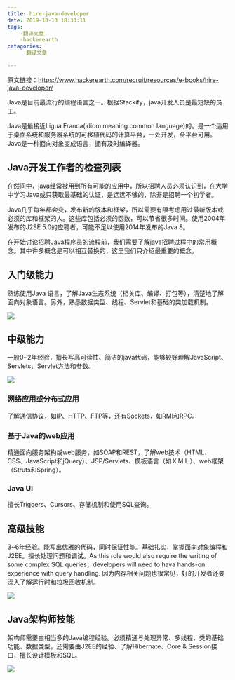 ```yaml
---
title: hire-java-developer
date: 2019-10-13 18:33:11
tags:
	-翻译文章
	-hackerearth
catagories:
     -翻译文章

---
```


原文链接：https://www.hackerearth.com/recruit/resources/e-books/hire-java-developer/

Java是目前最流行的编程语言之一。根据Stackify，java开发人员是最短缺的员工。

Java是最接近Ligua Franca(idiom meaning common language)的。是一个适用于桌面系统和服务器系统的可移植代码的计算平台，一处开发，全平台可用。Java是一种面向对象变成语言，拥有及时编译器。



## Java开发工作者的检查列表

在然间中，java经常被用到所有可能的应用中，所以招聘人员必须认识到，在大学中学习Java或只获取最基础的认证，是远远不够的，除非是招聘一个初学者。

Java几乎每年都会变，发布新的版本和框架，所以需要有限考虑用过最新版本或必须的库和框架的人。这些库包括必须的函数，可以节省很多时间。使用2004年发布的J2SE 5.0的应聘者，可能不足以使用2014年发布的Java 8。

在开始讨论招聘Java程序员的流程前，我们需要了解java招聘过程中的常用概念。其中许多概念是可以相互替换的，这里我们只介绍最重要的概念。

## 入门级能力

熟练使用Java 语言，了解Java生态系统（相关库、编译、打包等），清楚地了解面向对象语言。另外，熟悉数据类型、线程、Servlet和基础的类加载机制。

![](./pictures/java-fresher-role-skills.jpg)

## 中级能力

一般0~2年经验，擅长写高可读性、简洁的java代码，能够较好理解JavaScript、Servlets、Servlet方法和参数。

![](./pictures/junior-java-developer-role.jpg)

### 网络应用或分布式应用

了解通信协议，如IP、HTTP、FTP等，还有Sockets，如RMI和RPC。

### 基于Java的web应用

精通面向服务架构或web服务，如SOAP和REST，了解web技术（HTML、CSS、JavaScript和jQuery）、JSP/Servlets、模板语言（如ＸＭＬ）、web框架（Struts和Spring）。

### Java UI

擅长Triggers、Cursors、存储机制和使用SQL查询。

## 高级技能

3~6年经验。能写出优雅的代码，同时保证性能。基础扎实，掌握面向对象编程和J2EE。擅长处理问题和调试。As this role would also require the writing of some complex SQL queries，developers will need to hava hands-on experience with query handling. 因为内存相关问题也很常见，好的开发者还要深入了解运行时和垃圾回收机制。

![](./pictures/senior-java-developer-role-skills.jpg)

## Java架构师技能

架构师需要由相当多的Java编程经验。必须精通与处理异常、多线程、类的基础功能、数据类型，还需要由J2EE的经验、了解Hibernate、Core & Session接口，擅长设计模板和SQL。

![](./pictures/java-architect-role-skills.jpg)

